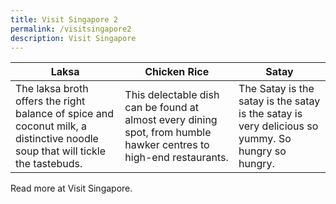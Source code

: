 ```yaml
---
title: Visit Singapore 2
permalink: /visitsingapore2
description: Visit Singapore
---
```



| Laksa | Chicken Rice | Satay |
| -------- | -------- | -------- |
| The laksa broth offers the right balance of spice and coconut milk, a distinctive noodle soup that will tickle the tastebuds.     | This delectable dish can be found at almost every dining spot, from humble hawker centres to high-end restaurants.     | The Satay is the satay is the satay is the satay is very delicious so yummy. So hungry so hungry.     |

Read more at Visit Singapore.